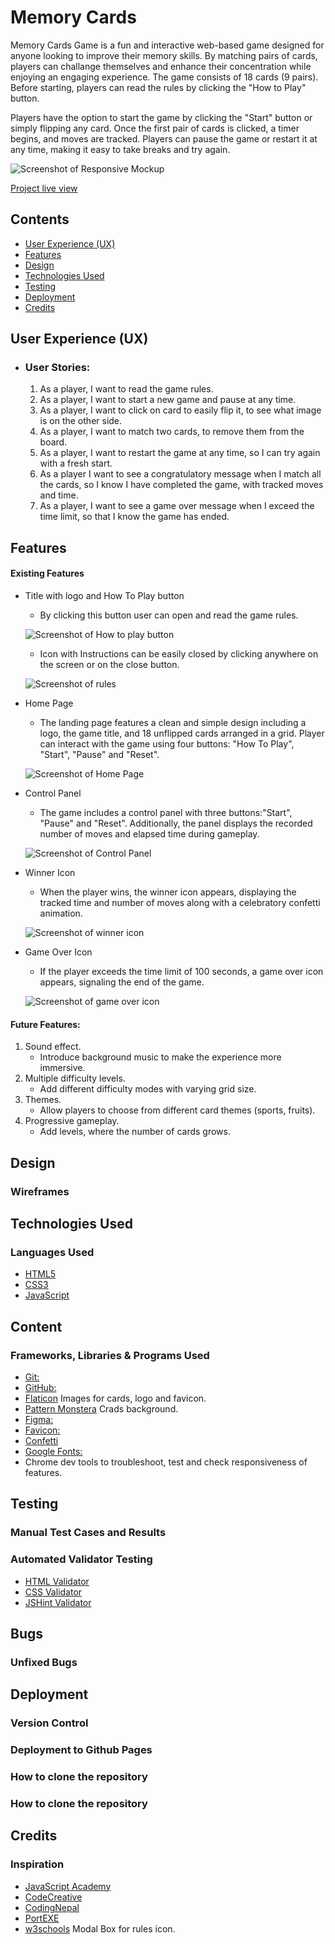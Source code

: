 # Memory Cards 

Memory Cards Game is a fun and interactive web-based game designed for anyone looking to improve their memory skills. By matching pairs of cards, players can challange themselves and enhance their concentration while enjoying an engaging experience. 
The game consists of 18 cards (9 pairs). Before starting, players can read the rules by clicking the "How to Play" button.

Players have the option to start the game by clicking the "Start" button or simply flipping any card. Once the first pair of cards is clicked, a timer begins, and moves are tracked. Players can pause the game or restart it at any time, making it easy to take breaks and try again.

![Screenshot of Responsive Mockup](/assets/images/readMe/websiteMockup.png)

[Project live view]()



## Contents
* [User Experience (UX)](#user-experience-ux) 
* [Features](#features)
* [Design](#design)
* [Technologies Used](#technologies-used)
* [Testing](#testing)
* [Deployment](#deployment)
* [Credits](#credits)

## User Experience (UX)

-   ### User Stories:
      1. As a player, I want to read the game rules.
      2. As a player, I want to start a new game and pause at any time.
      3. As a player, I want to click on card to easily flip it, to see what image is on the other side.
      4. As a player, I want to match two cards, to remove them from the board.
      5. As a player, I want to restart the game at any time, so I can try again with a fresh start.
      6. As a player I want to see a congratulatory message when I match all the cards, so I know I have completed the game, with tracked moves and time.
      7. As a player, I want to see a game over message when I exceed the time limit, so that I know the game has ended.

      
## Features

#### Existing Features

* Title with logo and How To Play button
  - By clicking this button user can open and read the game rules.

  ![Screenshot of How to play button](/assets/images/readMe/howToPlay.png)

  - Icon with Instructions can be easily closed by clicking anywhere on the screen or on the close button.

  ![Screenshot of rules](/assets/images/readMe/rules.png)

* Home Page
  - The landing page features a clean and simple design including a logo, the game title, and 18 unflipped cards arranged in a grid.
  Player can interact with the game using four buttons: "How To Play", "Start", "Pause" and "Reset". 

  ![Screenshot of Home Page](/assets/images/readMe/homePage.png)

* Control Panel
  - The game includes a control panel with three buttons:"Start", "Pause" and "Reset". Additionally, the panel displays the recorded number of moves and elapsed time during gameplay.

  ![Screenshot of Control Panel](/assets/images/readMe/controlPanel.png)

* Winner Icon
  - When the player wins, the winner icon appears, displaying the tracked time and number of moves along with a celebratory confetti animation.

  ![Screenshot of winner icon](/assets/images/readMe/winnerIcon.png)

* Game Over Icon
  - If the player exceeds the time limit of 100 seconds, a game over icon appears, signaling the end of the game.

  ![Screenshot of game over icon](/assets/images/readMe/gameOver.png)


#### Future Features:
  1. Sound effect.
     - Introduce background music to make the experience more immersive.
  2. Multiple difficulty levels.
     - Add different difficulty modes with varying grid size.
  3. Themes.
     - Allow players to choose from different card themes (sports, fruits).
  4. Progressive gameplay.
     - Add levels, where the number of cards grows.



## Design

   

### Wireframes

## Technologies Used

### Languages Used

-   [HTML5](https://en.wikipedia.org/wiki/HTML5)
-   [CSS3](https://en.wikipedia.org/wiki/Cascading_Style_Sheets)
-   [JavaScript](https://en.wikipedia.org/wiki/JavaScript)


## Content
### Frameworks, Libraries & Programs Used



-   [Git:](https://git-scm.com/)
-   [GitHub:](https://github.com/)
-   [Flaticon](https://www.flaticon.com/) Images for cards, logo and favicon.
-   [Pattern Monstera](https://pattern.monster/zebra) Crads background. 
-   [Figma:](https://www.figma.com/) 
-   [Favicon:](https://favicon.io/favicon-converter/)
-   [Confetti](https://www.cssscript.com/confetti-falling-animation/)
-   [Google Fonts:](https://fonts.google.com/)
-   Chrome dev tools to troubleshoot, test and check responsiveness of features.
    
## Testing

### Manual Test Cases and Results

 ### Automated Validator Testing

- [HTML Validator](https://validator.w3.org/)
- [CSS Validator](https://jigsaw.w3.org/css-validator/)
- [JSHint Validator](https://jshint.com/)

## Bugs
### Unfixed Bugs

## Deployment

### Version Control
### Deployment to Github Pages
### How to clone the repository
### How to clone the repository


## Credits

### Inspiration
- [JavaScript Academy](https://www.youtube.com/watch?v=xWdkt6KSirw)
- [CodeCreative](https://www.youtube.com/watch?v=mohIQB_70Xk)
- [CodingNepal](https://www.youtube.com/watch?v=DABkhfsBAWw)
- [PortEXE](https://www.youtube.com/watch?v=3uuQ3g92oPQ&t=0s)
- [w3schools](https://www.w3schools.com/howto/howto_css_modals.asp) Modal Box for rules icon.





